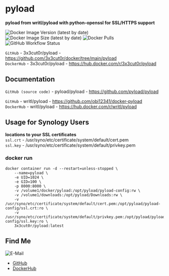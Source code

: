 # pyload

**pyload from writl/pyload with python-openssl for SSL/HTTPS support**

![Docker Image Version (latest by date)](https://img.shields.io/docker/v/3x3cut0r/pyload)
![Docker Image Size (latest by date)](https://img.shields.io/docker/image-size/3x3cut0r/pyload)
![Docker Pulls](https://img.shields.io/docker/pulls/3x3cut0r/pyload)
![GitHub Workflow Status](https://img.shields.io/github/actions/workflow/status/3x3cut0r/docker/pyload.yml?branch=main)

`GitHub` - 3x3cut0r/pyload - https://github.com/3x3cut0r/docker/tree/main/pyload  
`DockerHub` - 3x3cut0r/pyload - https://hub.docker.com/r/3x3cut0r/pyload

## Documentation

`GitHub (source code)` - pyload/pyload - https://github.com/pyload/pyload

`GitHub` - writl/pyload - https://github.com/obi12341/docker-pyload  
`DockerHub` - writl/pyload - https://hub.docker.com/r/writl/pyload

## Usage for Synology Users

**locations to your SSL certificates**  
`ssl.crt` - /usr/syno/etc/certificate/system/default/cert.pem  
`ssl.key` - /usr/syno/etc/certificate/system/default/privkey.pem

### docker run

```shell
docker container run -d --restart=unless-stopped \
    --name=pyload \
    -e UID=1024 \
    -e GID=100 \
    -p 8000:8000 \
    -v /volume1/docker/pyload:/opt/pyload/pyload-config:rw \
    -v /volume1/downloads:/opt/pyload/Downloads:rw \
    -v /usr/syno/etc/certificate/system/default/cert.pem:/opt/pyload/pyload-config/ssl.crt:ro \
    -v /usr/syno/etc/certificate/system/default/privkey.pem:/opt/pyload/pyload-config/ssl.key:ro \
    3x3cut0r/pyload:latest
```

## Find Me <a name="findme"></a>

![E-Mail](https://img.shields.io/badge/E--Mail-julianreith%40gmx.de-red)

- [GitHub](https://github.com/3x3cut0r)
- [DockerHub](https://hub.docker.com/u/3x3cut0r)
